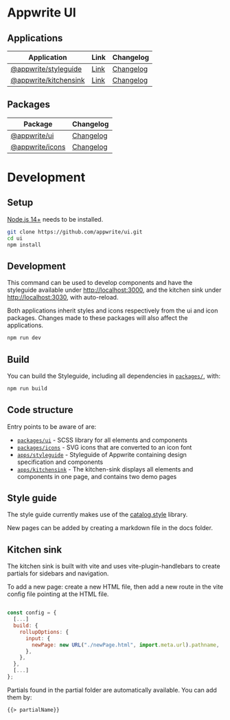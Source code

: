 # Appwrite UI

## Applications

| Application                               | Link                                                      | Changelog                                  |
| ----------------------------------------- | --------------------------------------------------------- | ------------------------------------------ |
| [@appwrite/styleguide](apps/styleguide)   | [Link](https://appwrite-ui.vercel.app/)                   | [Changelog](apps/styleguide/CHANGELOG.md)  |
| [@appwrite/kitchensink](apps/kitchensink) | [Link](https://appwrite-kitchensink.vercel.app/)          | [Changelog](apps/kitchensink/CHANGELOG.md) |

## Packages

| Package                           | Changelog                                |
| --------------------------------- | ---------------------------------------- |
| [@appwrite/ui](packages/ui)       | [Changelog](packages/ui/CHANGELOG.md)    |
| [@appwrite/icons](packages/icons) | [Changelog](packages/icons/CHANGELOG.md) |

# Development

## Setup

[Node.js 14+](https://nodejs.org/) needs to be installed.

```sh
git clone https://github.com/appwrite/ui.git
cd ui
npm install
```

## Development

This command can be used to develop components and have the styleguide available under [http://localhost:3000](http://localhost:3000), and the kitchen sink under [http://localhost:3030](http://localhost:3030), with auto-reload.

Both applications inherit styles and icons respectively from the ui and icon packages. Changes made to these packages will also affect the applications.

```sh
npm run dev
```

## Build

You can build the Styleguide, including all dependencies in [`packages/`](packages/), with:

```sh
npm run build
```

## Code structure

Entry points to be aware of are:

- [`packages/ui`](packages/ui) - SCSS library for all elements and components
- [`packages/icons`](packages/icons) - SVG icons that are converted to an icon font
- [`apps/styleguide`](apps/styleguide) - Styleguide of Appwrite containing design specification and components
- [`apps/kitchensink`](apps/kitchensink) - The kitchen-sink displays all elements and components in one page, and contains two demo pages

## Style guide

The style guide currently makes use of the [catalog.style](https://www.catalog.style/) library.

New pages can be added by creating a markdown file in the docs folder.

## Kitchen sink

The kitchen sink is built with vite and uses vite-plugin-handlebars to create partials for sidebars and navigation.

To add a new page: create a new HTML file, then add a new route in the vite config file pointing at the HTML file.

```js

const config = {
  [...]
  build: {
    rollupOptions: {
      input: {
        newPage: new URL("./newPage.html", import.meta.url).pathname,
      },
    },
  },
  [...]
};

```

Partials found in the partial folder are automatically available. You can add them by:

```html
{{> partialName}}
```
